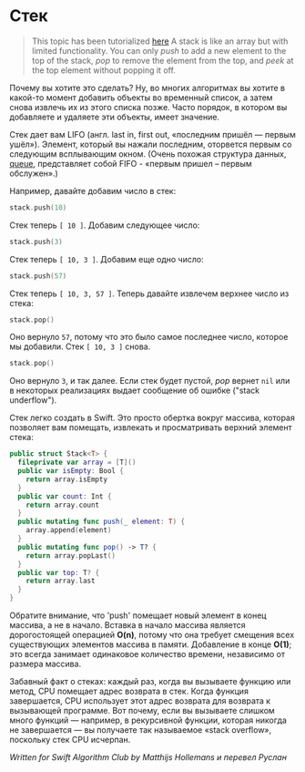 # Стек

> This topic has been tutorialized [here](https://www.raywenderlich.com/149213/swift-algorithm-club-swift-stack-data-structure)
A stack is like an array but with limited functionality. You can only *push* to add a new element to the top of the stack, *pop* to remove the element from the top, and *peek* at the top element without popping it off.

Почему вы хотите это сделать? Ну, во многих алгоритмах вы хотите в какой-то момент добавить объекты во временный список, а затем снова извлечь их из этого списка позже. Часто порядок, в котором вы добавляете и удаляете эти объекты, имеет значение.

Стек дает вам LIFO (англ. last in, first out, «последним пришёл — первым ушёл»). Элемент, который вы нажали последним, оторвется первым со следующим всплывающим окном. (Очень похожая структура данных, [queue](../Queue/), представляет собой FIFO - «первым пришел – первым обслужен».)

Например, давайте добавим число в стек: 

```swift
stack.push(10)
```

Стек теперь `[ 10 ]`. Добавим следующее число:

```swift
stack.push(3)
```

Стек теперь `[ 10, 3 ]`. Добавим еще одно число:

```swift
stack.push(57)
```

Стек теперь `[ 10, 3, 57 ]`. Теперь давайте извлечем верхнее число из стека:

```swift
stack.pop()
```

Оно вернуло `57`, потому что это было самое последнее число, которое мы добавили. Стек `[ 10, 3 ]` снова.

```swift
stack.pop()
```

Оно вернуло `3`, и так далее. Если стек будет пустой, *pop* вернет `nil` или в некоторых реализациях выдает сообщение об ошибке ("stack underflow").

Стек легко создать в Swift. Это просто обертка вокруг массива, которая позволяет вам помещать, извлекать и просматривать верхний элемент стека:

```swift
public struct Stack<T> {
  fileprivate var array = [T]()
  public var isEmpty: Bool {
    return array.isEmpty
  }
  public var count: Int {
    return array.count
  }
  public mutating func push(_ element: T) {
    array.append(element)
  }
  public mutating func pop() -> T? {
    return array.popLast()
  }
  public var top: T? {
    return array.last
  }
}
```

Обратите внимание, что 'push' помещает новый элемент в конец массива, а не в начало. Вставка в начало массива является дорогостоящей операцией **O(n)**, потому что она требует смещения всех существующих элементов массива в памяти. Добавление в конце **O(1)**; это всегда занимает одинаковое количество времени, независимо от размера массива.


Забавный факт о стеках: каждый раз, когда вы вызываете функцию или метод, CPU помещает адрес возврата в стек. Когда функция завершается, CPU использует этот адрес возврата для возврата к вызывающей программе. Вот почему, если вы вызываете слишком много функций — например, в рекурсивной функции, которая никогда не завершается — вы получаете так называемое «stack overflow», поскольку стек CPU исчерпан.

*Written for Swift Algorithm Club by Matthijs Hollemans и перевел Руслан*
